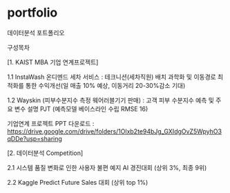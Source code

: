 # portfolio
데이터분석 포트폴리오

구성목차

[1. KAIST MBA 기업 연계프로젝트]

1.1 InstaWash 온디멘드 세차 서비스 : 테크니션(세차직원) 배치 과학화 및 이동경로 최적화를 통한 수익개선(일 매출 10% 예상, 이동거리 20-30%감소 기대) 

1.2 Wayskin (피부수분지수 측정 웨어러블기기 판매) : 고객 피부 수분지수 예측 및 주요 변수 설명 PJT (예측모델 베이스라인 수립 RMSE 16)  

기업연계 프로젝트 PPT 다운로드 : https://drive.google.com/drive/folders/1Olxb2te94bJg_GXIdgOvZ5WpyhO3qDDe?usp=sharing

[2. 데이터분석 Competition] 

2.1 시스템 품질 변화로 인한 사용자 불편 예지 AI 경진대회 (상위 3%, 최종 9위) 

2.2 Kaggle Predict Future Sales 대회 (상위 top 1%) 


